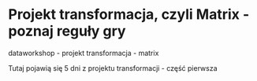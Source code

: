 # Projekt transformacja, czyli Matrix - poznaj reguły gry
dataworkshop - projekt transformacja - matrix

Tutaj pojawią się 5 dni z projektu transformacji - część pierwsza
